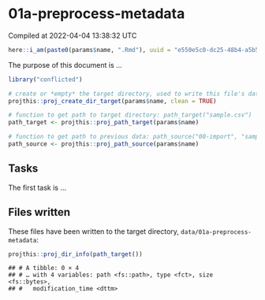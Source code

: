 01a-preprocess-metadata
================
Compiled at 2022-04-04 13:38:32 UTC

``` r
here::i_am(paste0(params$name, ".Rmd"), uuid = "e550e5c0-dc25-48b4-a5b5-d7282a8b65ae")
```

The purpose of this document is …

``` r
library("conflicted")
```

``` r
# create or *empty* the target directory, used to write this file's data: 
projthis::proj_create_dir_target(params$name, clean = TRUE)

# function to get path to target directory: path_target("sample.csv")
path_target <- projthis::proj_path_target(params$name)

# function to get path to previous data: path_source("00-import", "sample.csv")
path_source <- projthis::proj_path_source(params$name)
```

## Tasks

The first task is …

## Files written

These files have been written to the target directory,
`data/01a-preprocess-metadata`:

``` r
projthis::proj_dir_info(path_target())
```

    ## # A tibble: 0 × 4
    ## # … with 4 variables: path <fs::path>, type <fct>, size <fs::bytes>,
    ## #   modification_time <dttm>

